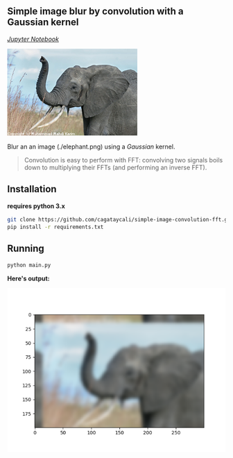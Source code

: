 Simple image blur by convolution with a Gaussian kernel
-----

[_Jupyter Notebook_](./gaussian.ipynb)

![elephant](./elephant.png)

Blur an an image (./elephant.png) using a _Gaussian_ kernel.

> Convolution is easy to perform with FFT: convolving two signals boils down to multiplying their FFTs (and performing an inverse FFT).


## Installation

**requires python 3.x**

```bash
git clone https://github.com/cagataycali/simple-image-convolution-fft.git && cd simple-image-convolution-fft;
pip install -r requirements.txt
```


## Running

```bash
python main.py
```

**Here's output:**

![output](./output.png)
